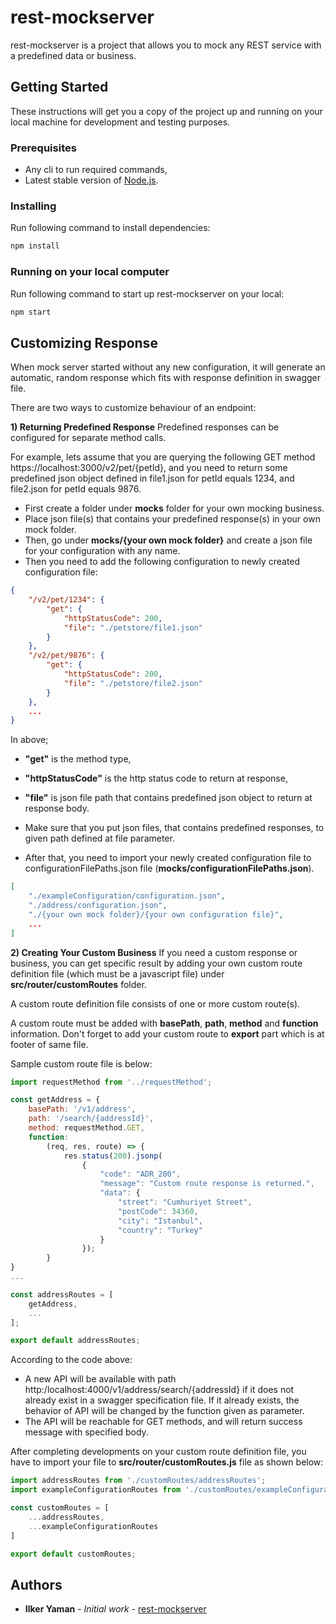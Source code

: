 # rest-mockserver

rest-mockserver is a project that allows you to mock any REST service with a predefined data or business.

## Getting Started

These instructions will get you a copy of the project up and running on your local machine for development and testing purposes. 

### Prerequisites

* Any cli to run required commands,
* Latest stable version of [Node.js](https://nodejs.org/en/).

### Installing

Run following command to install dependencies:

```sh
npm install
```

### Running on your local computer

Run following command to start up rest-mockserver on your local:

```sh
npm start
```

## Customizing Response

When mock server started without any new configuration, it will generate an automatic, random response which fits with response definition in swagger file.

There are two ways to customize behaviour of an endpoint:

**1) Returning Predefined Response**
Predefined responses can be configured for separate method calls.

For example, lets assume that you are querying the following GET method https://localhost:3000/v2/pet/{petId}, and you need to return some predefined json object defined in file1.json for petId equals 1234, and file2.json for petId equals 9876.

* First create a folder under **mocks** folder for your own mocking business.
* Place json file(s) that contains your predefined response(s) in your own mock folder.
* Then, go under **mocks/{your own mock folder}** and create a json file for your configuration with any name.
* Then you need to add the following configuration to newly created configuration file:
```json
{
    "/v2/pet/1234": {
        "get": {
            "httpStatusCode": 200,
            "file": "./petstore/file1.json"
        }
    },
    "/v2/pet/9876": {
        "get": {
            "httpStatusCode": 200,
            "file": "./petstore/file2.json"
        }
    },
    ...
}
```

In above; 

* **"get"** is the method type,
* **"httpStatusCode"** is the http status code to return at response,
* **"file"** is json file path that contains predefined json object to return at response body.
 

* Make sure that you put json files, that contains predefined responses, to given path defined at file parameter.

* After that, you need to import your newly created configuration file to configurationFilePaths.json file (**mocks/configurationFilePaths.json**).
```json
[
    "./exampleConfiguration/configuration.json",
    "./address/configuration.json",
    "./{your own mock folder}/{your own configuration file}",
    ...
]
```
**2) Creating Your Custom Business**
If you need a custom response or business, you can get specific result by adding your own custom route definition file (which must be a javascript file) under **src/router/customRoutes** folder.

A custom route definition file consists of one or more custom route(s). 

A custom route must be added with **basePath**, **path**, **method** and **function** information. Don't forget to add your custom route to **export** part which is at footer of same file.

Sample custom route file is below:
```js
import requestMethod from '../requestMethod';

const getAddress = {
    basePath: '/v1/address',
    path: '/search/{addressId}',
    method: requestMethod.GET,
    function:
        (req, res, route) => {
            res.status(200).jsonp(
                {
                    "code": "ADR_200",
                    "message": "Custom route response is returned.",
                    "data": {
                        "street": "Cumhuriyet Street",
                        "postCode": 34360,
                        "city": "Istanbul",
                        "country": "Turkey"
                    }
                });
        }
}
...

const addressRoutes = [
    getAddress,
    ...
];

export default addressRoutes;
```
According to the code above:

* A new API will be available with path http:/localhost:4000/v1/address/search/{addressId} if it does not already exist in a swagger specification file. If it already exists, the behavior of API will be changed by the function given as parameter.
* The API will be reachable for GET methods, and will return success message with specified body.

After completing developments on your custom route definition file, you have to import your file to **src/router/customRoutes.js** file as shown below:
```js
import addressRoutes from './customRoutes/addressRoutes';
import exampleConfigurationRoutes from './customRoutes/exampleConfigurationRoutes';

const customRoutes = [
    ...addressRoutes,
    ...exampleConfigurationRoutes
]

export default customRoutes;
```


## Authors

* **Ilker Yaman** - *Initial work* - [rest-mockserver](https://github.com/ilkeryaman/rest-mockserver)